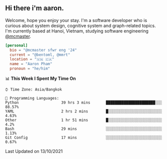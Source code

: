 <h2><b>Hi there i'm aaron. </b></h2>

Welcome, hope you enjoy your stay. I'm a software developer who is curious about system design, cognitive system and graph-related topics. I'm currently based at Hanoi, Vietnam, studying software engineering [@mcmaster](https://www.mcmaster.ca/).

```toml
[personal]
  bio = "@mcmaster sfwr eng '24"
  current = "@bentoml, @mmrt"
  location = "🇻🇳 🇨🇦"
  name = "Aaron Pham"
  pronoun = "he/him"
```
<!--<img src="https://github-readme-stats.vercel.app/api?username=aarnphm&show_icons=true&count_private=true&theme=dark" height="170"/>-->
<!--<img src="https://github-readme-stats.vercel.app/api/top-langs/?username=aarnphm&layout=compact&hide=css&theme=dark" height="170" />-->

<!--START_SECTION:waka-->
📊 **This Week I Spent My Time On** 

```text
⌚︎ Time Zone: Asia/Bangkok

💬 Programming Languages: 
Python                   39 hrs 3 mins       ██████████████████████░░░   88.57% 
YAML                     2 hrs 2 mins        █░░░░░░░░░░░░░░░░░░░░░░░░   4.63% 
Other                    1 hr 51 mins        █░░░░░░░░░░░░░░░░░░░░░░░░   4.2% 
Bash                     29 mins             ░░░░░░░░░░░░░░░░░░░░░░░░░   1.13% 
Git Config               17 mins             ░░░░░░░░░░░░░░░░░░░░░░░░░   0.67%

```


 Last Updated on 13/10/2021
<!--END_SECTION:waka-->
